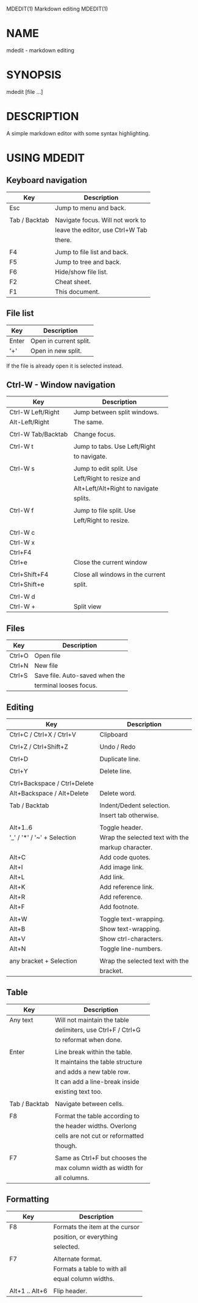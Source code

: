 MDEDIT(1)            Markdown editing MDEDIT(1)

# NAME

mdedit - markdown editing

# SYNOPSIS

mdedit [file ...]

# DESCRIPTION

A simple markdown editor with some syntax highlighting.

# USING MDEDIT

## Keyboard navigation

| Key           | Description                      |
|---------------|----------------------------------|
| Esc           | Jump to menu and back.           |
|               |                                  |
| Tab / Backtab | Navigate focus. Will not work to |
|               | leave the editor, use Ctrl+W Tab |
|               | there.                           |
|               |                                  |
| F4            | Jump to file list and back.      |
| F5            | Jump to tree and back.           |
| F6            | Hide/show file list.             |
| F2            | Cheat sheet.                     |
| F1            | This document.                   |

## File list

| Key   | Description            |
|-------|------------------------|
| Enter | Open in current split. |
| '+'   | Open in new split.     |

If the file is already open it is selected instead.

## Ctrl-W - Window navigation

| Key                | Description                      |
|--------------------|----------------------------------|
| Ctrl-W Left/Right  | Jump between split windows.      |
| Alt-Left/Right     | The same.                        |
|                    |                                  |
| Ctrl-W Tab/Backtab | Change focus.                    |
|                    |                                  |
| Ctrl-W t           | Jump to tabs. Use Left/Right     |
|                    | to navigate.                     |
|                    |                                  |
| Ctrl-W s           | Jump to edit split. Use          |
|                    | Left/Right to resize and         |
|                    | Alt+Left/Alt+Right to navigate   |
|                    | splits.                          |
|                    |                                  |
| Ctrl-W f           | Jump to file split. Use          |
|                    | Left/Right  to resize.           |
|                    |                                  |
| Ctrl-W c           |                                  |
| Ctrl-W x           |                                  |
| Ctrl+F4            |                                  |
| Ctrl+e             | Close the current window         |
|                    |                                  |
| Ctrl+Shift+F4      | Close all windows in the current |
| Ctrl+Shift+e       | split.                           |
|                    |                                  |
| Ctrl-W d           |                                  |
| Ctrl-W +           | Split view                       |

## Files

| Key    | Description                    |
|--------|--------------------------------|
| Ctrl+O | Open file                      |
| Ctrl+N | New file                       |
| Ctrl+S | Save file. Auto-saved when the |
|        | terminal looses focus.         |

## Editing

| Key                          | Description                     |
|------------------------------|---------------------------------|
| Ctrl+C / Ctrl+X / Ctrl+V     | Clipboard                       |
|                              |                                 |
| Ctrl+Z / Ctrl+Shift+Z        | Undo / Redo                     |
|                              |                                 |
| Ctrl+D                       | Duplicate line.                 |
|                              |                                 |
| Ctrl+Y                       | Delete line.                    |
|                              |                                 |
| Ctrl+Backspace / Ctrl+Delete |                                 |
| Alt+Backspace / Alt+Delete   | Delete word.                    |
|                              |                                 |
| Tab / Backtab                | Indent/Dedent selection.        |
|                              | Insert tab otherwise.           |
|                              |                                 |
| Alt+1..6                     | Toggle header.                  |
| '_' / '*' / '~' + Selection  | Wrap the selected text with the |
|                              | markup character.               |
| Alt+C                        | Add code quotes.                |
| Alt+I                        | Add image link.                 |
| Alt+L                        | Add link.                       |
| Alt+K                        | Add reference link.             |
| Alt+R                        | Add reference.                  |
| Alt+F                        | Add footnote.                   |
|                              |                                 |
| Alt+W                        | Toggle text-wrapping.           |
| Alt+B                        | Show text-wrapping.             |
| Alt+V                        | Show ctrl-characters.           |
| Alt+N                        | Toggle line-numbers.            |
|                              |                                 |
| any bracket + Selection      | Wrap the selected text with the |
|                              | bracket.                        |

## Table

| Key           | Description                      |
|---------------|----------------------------------|
| Any text      | Will not maintain the table      |
|               | delimiters, use Ctrl+F / Ctrl+G  |
|               | to reformat when done.           |
|               |                                  |
| Enter         | Line break within the table.     |
|               | It maintains the table structure |
|               | and adds a new table row.        |
|               | It can add a line-break inside   |
|               | existing text too.               |
|               |                                  |
| Tab / Backtab | Navigate between cells.          |
|               |                                  |
| F8            | Format the table according to    |
|               | the header widths. Overlong      |
|               | cells are not cut or reformatted |
|               | though.                          |
|               |                                  |
| F7            | Same as Ctrl+F but chooses the   |
|               | max column width as width for    |
|               | all columns.                     |

## Formatting

| Key            | Description                    |
|----------------|--------------------------------|
| F8             | Formats the item at the cursor |
|                | position, or everything        |
|                | selected.                      |
|                |                                |
| F7             | Alternate format.              |
|                | Formats a table to with all    |
|                | equal column widths.           |
|                |                                |
| Alt+1 .. Alt+6 | Flip header.                   |

